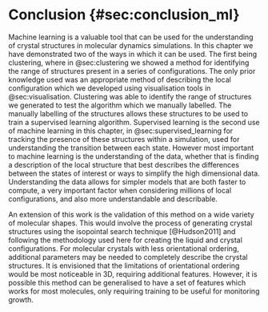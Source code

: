 # Conclusion {#sec:conclusion_ml}

Machine learning is a valuable tool that can be used
for the understanding of crystal structures in molecular dynamics simulations.
In this chapter we have demonstrated two of the ways
in which it can be used.
The first being clustering,
where in @sec:clustering we showed a method for identifying
the range of structures present in a series of configurations.
The only prior knowledge used
was an appropriate method of describing the local configuration
which we developed using visualisation tools in @sec:visualisation.
Clustering was able to identify the range of structures
we generated to test the algorithm which we manually labelled.
The manually labelling of the structures allows these structures to be used
to train a supervised learning algorithm.
Supervised learning is the second use of machine learning in this chapter,
in @sec:supervised_learning for tracking the presence of these structures within a simulation,
used for understanding the transition between each state.
However most important to machine learning
is the understanding of the data,
whether that is finding a description of the local structure
that best describes the differences between the states of interest
or ways to simplify the high dimensional data.
Understanding the data allows for simpler models
that are both faster to compute,
a very important factor when considering millions of local configurations,
and also more understandable and describable.

An extension of this work is the validation of this method
on a wide variety of molecular shapes.
This would involve the process of generating crystal structures
using the isopointal search technique [@Hudson2011]
and following the methodology used here
for creating the liquid and crystal configurations.
For molecular crystals with less orientational ordering,
additional parameters may be needed to completely describe
the crystal structures.
It is envisioned that the limitations of orientational ordering
would be most noticeable in 3D, requiring additional features.
However, it is possible this method can be generalised
to have a set of features which works for most molecules,
only requiring training to be useful for monitoring growth.
